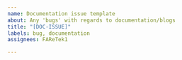 ```yaml
---
name: Documentation issue template
about: Any 'bugs' with regards to documentation/blogs
title: "[DOC-ISSUE]"
labels: bug, documentation
assignees: FAReTek1

---
```



